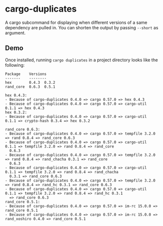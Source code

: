 # cargo-duplicates

A cargo subcommand for displaying when different versions of a same dependency are pulled in.
You can shorten the output by passing `--short` as argument.

## Demo

Once installed, running `cargo duplicates` in a project directory looks like the following:

```text
Package    Versions
-------    --------
hex        0.4.3  0.3.2
rand_core  0.6.3  0.5.1

hex 0.4.3:
- Because of cargo-duplicates 0.4.0 => cargo 0.57.0 => hex 0.4.3
- Because of cargo-duplicates 0.4.0 => cargo 0.57.0 => cargo-util 0.1.1 => hex 0.4.3
hex 0.3.2:
- Because of cargo-duplicates 0.4.0 => cargo 0.57.0 => cargo-util 0.1.1 => crypto-hash 0.3.4 => hex 0.3.2

rand_core 0.6.3:
- Because of cargo-duplicates 0.4.0 => cargo 0.57.0 => tempfile 3.2.0 => rand 0.8.4 => rand_core 0.6.3
- Because of cargo-duplicates 0.4.0 => cargo 0.57.0 => cargo-util 0.1.1 => tempfile 3.2.0 => rand 0.8.4 => rand_core
  0.6.3
- Because of cargo-duplicates 0.4.0 => cargo 0.57.0 => tempfile 3.2.0 => rand 0.8.4 => rand_chacha 0.3.1 => rand_core
  0.6.3
- Because of cargo-duplicates 0.4.0 => cargo 0.57.0 => cargo-util 0.1.1 => tempfile 3.2.0 => rand 0.8.4 => rand_chacha
  0.3.1 => rand_core 0.6.3
- Because of cargo-duplicates 0.4.0 => cargo 0.57.0 => tempfile 3.2.0 => rand 0.8.4 => rand_hc 0.3.1 => rand_core 0.6.3
- Because of cargo-duplicates 0.4.0 => cargo 0.57.0 => cargo-util 0.1.1 => tempfile 3.2.0 => rand 0.8.4 => rand_hc 0.3.1
  => rand_core 0.6.3
rand_core 0.5.1:
- Because of cargo-duplicates 0.4.0 => cargo 0.57.0 => im-rc 15.0.0 => rand_core 0.5.1
- Because of cargo-duplicates 0.4.0 => cargo 0.57.0 => im-rc 15.0.0 => rand_xoshiro 0.4.0 => rand_core 0.5.1
```

